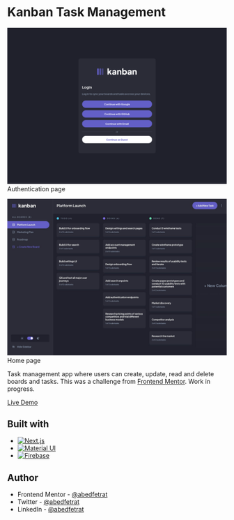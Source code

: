 # Kanban Task Management

![](screenshots/login.png)
Authentication page

![](screenshots/home.jpg)
Home page

Task management app where users can create, update, read and delete boards and tasks.
This was a challenge from [Frontend Mentor](https://www.frontendmentor.io/).
Work in progress.

[Live Demo](https://kanban-web-app-eta.vercel.app/) 

## Built with

- [![Next.js](https://img.shields.io/badge/Next.js-000000?style=for-the-badge&logo=nextdotjs&logoColor=FFFFFF)](https://nextjs.org/)
- [![Material UI](https://img.shields.io/badge/Material_UI-007FFF?style=for-the-badge&logo=mui&logoColor=FFFFFF)](https://mui.com/)
- [![Firebase](https://img.shields.io/badge/Firebase-FFCA28?style=for-the-badge&logo=firebase&logoColor=FFFFFF)](https://firebase.google.com/)

## Author

- Frontend Mentor - [@abedfetrat](https://www.frontendmentor.io/profile/abedfetrat)
- Twitter - [@abedfetrat](https://www.twitter.com/abedfetrat)
- LinkedIn - [@abedfetrat](https://www.linkedin.com/in/abedfetrat)
